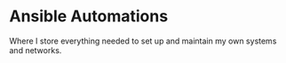# Ansible Automations

Where I store everything needed to set up and maintain my own systems and networks.